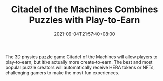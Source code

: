 ﻿---
title: "Citadel of the Machines Combines Puzzles with Play-to-Earn"
date: 2021-09-04T21:57:40+08:00
lastmod: 2021-09-04T16:45:40+08:00
draft: false
authors: ["Efrain"]
description: "The 3D physics puzzle game Citadel of the Machines will allow players to play-to-earn, but ití»s actually more create-to-earn. The best and most popular puzzle creators will automatically receive HERA tokens or NFTs, challenging gamers to make the most fun experiences."
featuredImage: "citadel-of-the-machines-combines-puzzles-with-play-to-earn.png"
tags: ["Action","Play to Earn"]
categories: ["news"]
news: ["Action"]
weight: 
lightgallery: true
pinned: false
recommend: false
recommend1: false
---

The 3D physics puzzle game Citadel of the Machines will allow players to play-to-earn, but ití»s actually more create-to-earn. The best and most popular puzzle creators will automatically receive HERA tokens or NFTs, challenging gamers to make the most fun experiences.

<!--more-->

